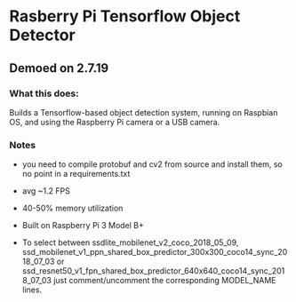 # Rasberry Pi Tensorflow Object Detector 


## Demoed on 2.7.19

### What this does:

Builds a Tensorflow-based object detection system, running on Raspbian OS, and using the Raspberry Pi camera or a USB camera.  

### Notes

* you need to compile protobuf and cv2 from source and install them, so no point in a requirements.txt  

* avg ~1.2 FPS
*  40-50% memory utilization
* Built on Raspberry Pi 3 Model B+
* To select between ssdlite_mobilenet_v2_coco_2018_05_09, ssd_mobilenet_v1_ppn_shared_box_predictor_300x300_coco14_sync_2018_07_03 or ssd_resnet50_v1_fpn_shared_box_predictor_640x640_coco14_sync_2018_07_03 just comment/uncomment the corresponding MODEL_NAME lines.

